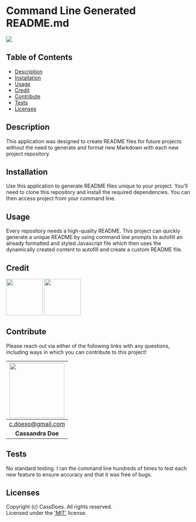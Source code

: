 

  # Command Line Generated README.md
  [<img src="https://img.shields.io/badge/License-MIT-yellow.svg"/>](https://www.mit.edu/~amini/LICENSE.md)

  ## Table of Contents
  - [Description](#description)
  - [Installation](#installation)
  - [Usage](#usage)
  - [Credit](#credit)
  - [Contribute](#contribute)
  - [Tests](#tests)
  - [Licenses](#licenses)

  ## Description
  This application was designed to create README files for future projects without the need to generate and format new Markdown with each new project repository.

  ## Installation
  Use this application to generate README files unique to your project. You'll need to clone this repository and install the required dependencies. You can then access project from your command line.

  ## Usage
  Every repository needs a high-quality README. This project can quickly generate a unique README by using command line prompts to autofill an already formatted and styled Javascript file which then uses the dynamically created content to autofill and create a custom README file.

  ## Credit  
  [<img src="https://github.com/Xandromus.png?" width="100"/>](https://github.com/Xandromus)  [<img src="https://github.com/gchoi2u.png?" width="100"/>](https://github.com/gchoi2u)
  
  ## Contribute 
  Please reach out via either of the following links with any questions, including ways in which
  you can contribute to this project!

  | [<img src="https://github.com/cassdoes.png?" width="150"/>](https://github.com/cassdoes) |
  | :-: |
  | c.doexo@gmail.com |
  | **Cassandra Doe** |

  ## Tests
  No standard testing. I ran the command line hundreds of times to test each new feature to ensure accuracy and that it was free of bugs.

  ## Licenses
  Copyright (c) CassDoes. All rights reserved.  
  Licensed under the ['MIT'](https://www.mit.edu/~amini/LICENSE.md) license.

  